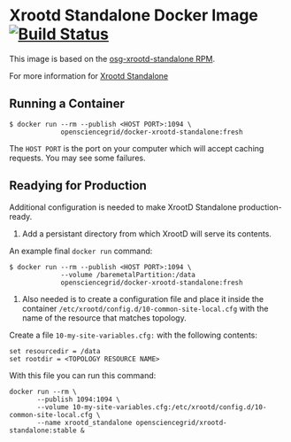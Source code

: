 Xrootd Standalone Docker Image [![Build Status](https://travis-ci.org/opensciencegrid/docker-xrootd-standalone.svg?branch=master)](https://travis-ci.org/opensciencegrid/docker-xrootd-standalone)
==============================

This image is based on the [osg-xrootd-standalone RPM](https://github.com/opensciencegrid/Software-Redhat/tree/trunk/osg-xrootd).

For more information for [Xrootd Standalone](https://opensciencegrid.org/docs/data/xrootd/install-standalone/)


Running a Container
-------------------

```
$ docker run --rm --publish <HOST PORT>:1094 \
             opensciencegrid/docker-xrootd-standalone:fresh
```

The `HOST PORT` is the port on your computer which will accept caching requests.  You may see some failures.  

Readying for Production
------------------------

Additional configuration is needed to make XrootD Standalone production-ready.

1. Add a persistant directory from which XrootD will serve its contents.

An example final `docker run` command:

```
$ docker run --rm --publish <HOST PORT>:1094 \
             --volume /baremetalPartition:/data
             opensciencegrid/docker-xrootd-standalone:fresh
```

1. Also needed is to create a configuration file and place it inside the container `/etc/xrootd/config.d/10-common-site-local.cfg` with the name of the resource that matches topology.

Create a file `10-my-site-variables.cfg:` with the following contents:
```
set resourcedir = /data
set rootdir = <TOPOLOGY RESOURCE NAME>
```

With this file you can run this command:
```
docker run --rm \
       --publish 1094:1094 \
       --volume 10-my-site-variables.cfg:/etc/xrootd/config.d/10-common-site-local.cfg \
       --name xrootd_standalone opensciencegrid/xrootd-standalone:stable &
```


